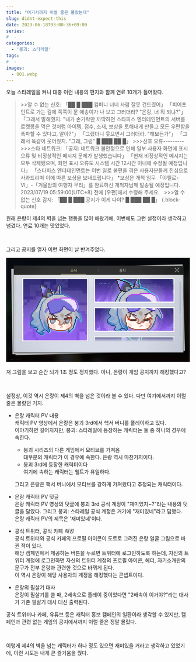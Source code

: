 ```yaml
---
title: "여기서까지 이럴 줄은 몰랐는데"
slug: didnt-expect-this
date: 2023-06-18T03:00:36+09:00
series:
#  - 
categories:
  - '붕괴: 스타레일'
tags:
#  - 
images:
  - 001.webp
---
```


오늘 스타레일을 켜니 대충 이런 내용의 편지와 함께 연료 10개가 들어왔다.

> \>\>알 수 없는 신호:
> 「██ █ ███ 컴퍼니 너네 사람 잘못 건드렸어」
> 「피어포인트로 가는 길에 쪽쪽이 문 애송이가 나 보고 그러더라? "은랑, 너 뭐 되냐?"」
> 「그래서 말해줬지. "내가 손가락만 까딱하면 스타피스 엔터테인먼트의 서버를 로켓콩을 먹은 것처럼 아이템, 점수, 소재, 보상을 토해내게 만들고 모든 우편함을 폭파할 수 있다고, 알아?"」
> 「그랬더니 웃으면서 그러더라. "해보든가"」
> 「그래서 똑같이 웃어줬지. "그래, 그럼" █ ███ ██ █」
> \>\>\>신호 오류---------
> &nbsp;
> \>\>\>스타 네트워크:
> 「공지: 네트워크 불안정으로 인해 일부 사용자 화면에 표시 오류 및 비정상적인 메시지 문제가 발생했습니다」
> 「현재 비정상적인 메시지는 모두 삭제됐으며, 화면 표시 오류도 시스템 시간 12시간 이내에 수정될 예정입니다」
> 「스타피스 엔터테인먼트는 이번 일로 불편을 겪은 사용자분들께 진심으로 사과드리며 이에 따른 보상을 보내드립니다」
> \*보상은 개척 임무 「야릴로-Ⅵ」-「겨울밤의 여행자 무리」를 완료하신 개척자님께 발송될 예정입니다. 2023/07/19 05:59:00(UTC+8) 전에 [우편]에서 수령해 주세요.
> &nbsp;
> \>\>\>알 수 없는 신호 감지:
> 「██ █ ███ 공지가 이게 다야? █ ███ ██ █」
{.block-quote}

원래 은랑이 제4의 벽을 넘는 행동을 많이 해왔기에, 이번에도 그런 설정이라 생각하고 넘겼다. 연료 10개는 맛있었다.

&nbsp;

그리고 공지를 열자 이런 화면이 날 반겨주었다.

![](001.webp)

저 그림을 보고 순간 뇌가 1초 정도 정지했다. 아니, 은랑이 게임 공지까지 해킹했다고?

&nbsp;

설정상, 이것 역시 은랑이 제4의 벽을 넘은 것이라 볼 수 있다. 다만 여기에서까지 이럴 줄은 몰랐던 거지.

* 은랑 캐릭터 PV 내용  
  캐릭터 PV 영상에서 은랑은 붕괴 3rd에서 핵서 버니를 플레이하고 있다.  
  이야기하면 길어지지만, 붕괴: 스타레일에 등장하는 캐릭터는 둘 중 하나의 경우에 속한다.
  * 붕괴 시리즈의 다른 게임에서 모티브를 가져옴  
    대부분의 캐릭터가 이 경우에 속한다. 은랑 역시 마찬가지이다.
  * 붕괴 3rd에 등장한 캐릭터이다  
    여기에 속하는 캐릭터는 웰트가 유일하다.
  
  그리고 은랑은 핵서 버니에서 모티브를 강하게 가져왔다고 추정되는 캐릭터이다.
* 은랑 캐릭터 PV 덧글  
  은랑 캐릭터 PV 영상의 덧글에 붕괴 3rd 공식 계정이 "재미있지~?"라는 내용의 덧글을 달았다. 그리고 붕괴: 스타레일 공식 계정은 거기에 "재미있네"라고 답했다.  
  은랑 캐릭터 PV의 제목은 '재미있네'이다.
* 공식 트위터, 공식 카페 *해킹*  
  공식 트위터와 공식 카페의 프로필 아이콘이 도트로 그려진 은랑 얼굴 그림으로 바뀐 적이 있다.  
  해당 캠페인에서 제공하는 버튼을 누르면 트위터에 로그인하도록 하는데, 자신의 트위터 계정에 로그인하면 자신의 트위터 계정의 프로필 아이콘, 헤더, 자기소개란의 문구가 전부 은랑과 관련한 것으로 바뀌게 된다.  
  이 역시 은랑이 해당 사용자의 계정을 해킹했다는 콘셉트이다.
* 은랑의 필살기 대사  
  은랑이 필살기를 쓸 때, 2배속으로 플레이 중이었다면 "2배속이 이거야?"라는 대사가 기존 필살기 대사 대신 출력된다.

공식 트위터나 카페, 유튜브 등은 캐릭터 홍보 캠페인의 일환이라 생각할 수 있지만, 캠페인과 관련 없는 게임의 공지에서까지 이럴 줄은 정말 몰랐다.

&nbsp;

이렇게 제4의 벽을 넘는 캐릭터가 하나 정도 있으면 재미있을 거라고 생각하고 있었기에, 이런 시도는 내게 큰 즐거움을 줬다.
